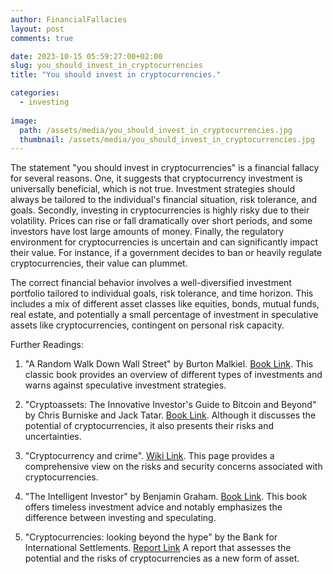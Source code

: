 ```yaml
---
author: FinancialFallacies
layout: post
comments: true

date: 2023-10-15 05:59:27:00+02:00  
slug: you_should_invest_in_cryptocurrencies
title: "You should invest in cryptocurrencies."

categories:
  - investing
  
image:
  path: /assets/media/you_should_invest_in_cryptocurrencies.jpg
  thumbnail: /assets/media/you_should_invest_in_cryptocurrencies.jpg
---
```


The statement "you should invest in cryptocurrencies" is a financial fallacy for several reasons. One, it suggests that cryptocurrency investment is universally beneficial, which is not true. Investment strategies should always be tailored to the individual's financial situation, risk tolerance, and goals. Secondly, investing in cryptocurrencies is highly risky due to their volatility. Prices can rise or fall dramatically over short periods, and some investors have lost large amounts of money. Finally, the regulatory environment for cryptocurrencies is uncertain and can significantly impact their value. For instance, if a government decides to ban or heavily regulate cryptocurrencies, their value can plummet.

The correct financial behavior involves a well-diversified investment portfolio tailored to individual goals, risk tolerance, and time horizon. This includes a mix of different asset classes like equities, bonds, mutual funds, real estate, and potentially a small percentage of investment in speculative assets like cryptocurrencies, contingent on personal risk capacity.

Further Readings:

1. "A Random Walk Down Wall Street" by Burton Malkiel. [Book Link](https://www.amazon.com/Random-Walk-Down-Wall-Street/dp/0393330338).
This classic book provides an overview of different types of investments and warns against speculative investment strategies.

2. "Cryptoassets: The Innovative Investor's Guide to Bitcoin and Beyond" by Chris Burniske and Jack Tatar. [Book Link](https://www.amazon.com/Cryptoassets-Innovative-Investors-Bitcoin-Beyond/dp/1260026671).
Although it discusses the potential of cryptocurrencies, it also presents their risks and uncertainties.

3. "Cryptocurrency and crime". [Wiki Link](https://en.wikipedia.org/wiki/Cryptocurrency_and_crime). 
This page provides a comprehensive view on the risks and security concerns associated with cryptocurrencies.

4. "The Intelligent Investor" by Benjamin Graham. [Book Link](https://www.amazon.com/Intelligent-Investor-Definitive-Investing-Essentials/dp/0060555661).
This book offers timeless investment advice and notably emphasizes the difference between investing and speculating.

5. "Cryptocurrencies: looking beyond the hype" by the Bank for International Settlements. [Report Link](https://www.bis.org/publ/arpdf/ar2018e5.htm)
A report that assesses the potential and the risks of cryptocurrencies as a new form of asset.
